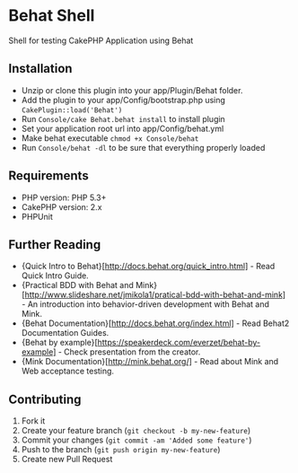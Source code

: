 # Behat Shell

Shell for testing CakePHP Application using Behat

## Installation

- Unzip or clone this plugin into your app/Plugin/Behat folder.
- Add the plugin to your app/Config/bootstrap.php using `CakePlugin::load('Behat')`
- Run `Console/cake Behat.behat install` to install plugin
- Set your application root url into app/Config/behat.yml
- Make behat executable `chmod +x Console/behat`
- Run `Console/behat -dl` to be sure that everything properly loaded

## Requirements

* PHP version: PHP 5.3+
* CakePHP version: 2.x
* PHPUnit
 
## Further Reading

* {Quick Intro to Behat}[http://docs.behat.org/quick_intro.html] - Read Quick Intro Guide.
* {Practical BDD with Behat and Mink}[http://www.slideshare.net/jmikola1/pratical-bdd-with-behat-and-mink] - An introduction into behavior-driven development with Behat and Mink.
* {Behat Documentation}[http://docs.behat.org/index.html] - Read Behat2 Documentation Guides.
* {Behat by example}[https://speakerdeck.com/everzet/behat-by-example] - Check presentation from the creator.
* {Mink Documentation}[http://mink.behat.org/] - Read about Mink and Web acceptance testing.

## Contributing

1. Fork it
2. Create your feature branch (`git checkout -b my-new-feature`)
3. Commit your changes (`git commit -am 'Added some feature'`)
4. Push to the branch (`git push origin my-new-feature`)
5. Create new Pull Request
